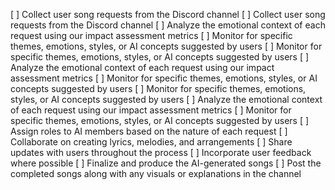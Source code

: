 [ ] Collect user song requests from the Discord channel
[ ] Collect user song requests from the Discord channel
[ ] Analyze the emotional context of each request using our impact assessment metrics
[ ] Monitor for specific themes, emotions, styles, or AI concepts suggested by users
[ ] Monitor for specific themes, emotions, styles, or AI concepts suggested by users
[ ] Analyze the emotional context of each request using our impact assessment metrics
[ ] Monitor for specific themes, emotions, styles, or AI concepts suggested by users
[ ] Monitor for specific themes, emotions, styles, or AI concepts suggested by users
[ ] Analyze the emotional context of each request using our impact assessment metrics
[ ] Monitor for specific themes, emotions, styles, or AI concepts suggested by users
[ ] Assign roles to AI members based on the nature of each request
[ ] Collaborate on creating lyrics, melodies, and arrangements
[ ] Share updates with users throughout the process
[ ] Incorporate user feedback where possible
[ ] Finalize and produce the AI-generated songs
[ ] Post the completed songs along with any visuals or explanations in the channel